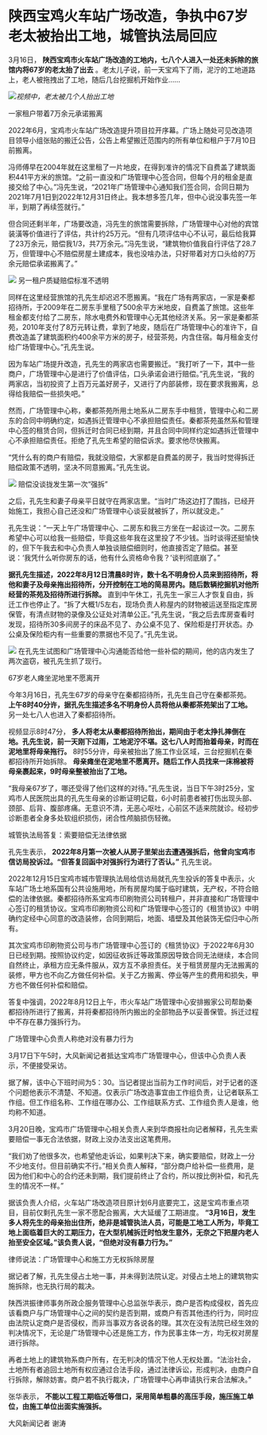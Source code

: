 # 陕西宝鸡火车站广场改造，争执中67岁老太被抬出工地，城管执法局回应

3月16日， **陕西宝鸡市火车站广场改造的工地内，七八个人进入一处还未拆除的旅馆内将67岁的老太抬了出去**
。老太儿子说，前一天宝鸡下了雨，泥泞的工地道路上，老人被拖拽出了工地，随后几台挖掘机开始作业……

![](https://inews.gtimg.com/news_bt/Oa1jzaXFXprf51K2DCoL369KGYW742AYjQxtpkSXeAXR0AA/1000)_视频中，老太被几个人抬出工地_

一家租户带着7万余元承诺搬离

2022年6月，宝鸡市火车站广场改造提升项目拉开序幕。广场上随处可见改造项目领导小组张贴的搬迁公告，公告上希望搬迁范围内的所有单位和租户于7月10日前搬离。

冯师傅早在2004年就在这里租了一片地皮，在得到准许的情况下自费盖了建筑面积441平方米的旅馆。“之前一直没和广场管理中心签合同，但每个月的租金是直接交给了中心。”冯先生说，“2021年广场管理中心通知我们签合同，合同日期为2021年7月1日到2022年12月31日终止。我本想多签几年，但中心说没事先签一年半，到期了再续签就行。”

但合同还剩半年，广场要改造，冯先生的旅馆需要拆除，广场管理中心对他的宾馆装潢等价值进行了评估，共计约25万元。“但有几项评估中心不认可，最后给我算了23万余元，赔偿我1/3，共7万余元。”冯先生说，“建筑物价值我自行评估了28.7万，但管理中心不赔偿房屋土建成本，我也没啥办法，只好带着对方口头给的7万余元赔偿承诺搬离了。”

![](https://inews.gtimg.com/news_bt/OIvXPazm9GP6v9v5bK5R_7rp1XojF4SEJ5xtNv5lwMSIgAA/1000)
另一租户质疑赔偿标准不透明

同样在这里经营旅馆的孔先生却迟迟不愿搬离。“我在广场有两家店，一家是秦都招待所，于2009年在二房东手里租了500余平方米地皮，自费盖了旅馆。这些年租金都支付给了二房东，除水电费外和管理中心无其他经济关系。另一家是秦都茶苑，2010年支付了8万元转让费，拿到了地皮，随后在广场管理中心的准许下，自费改造盖了建筑面积约400余平方米的房子，经营茶苑，内含住宿。每月租金支付给广场管理中心。”孔先生说。

因为车站广场提升改造，孔先生的两家店也需要搬迁。“我打听了一下，其中一些商户，广场管理中心是进行了价值评估，口头承诺会进行赔偿。”孔先生说，“我的两家店，当初投资了上百万元盖好房子，又进行了内部装修，现在要求我搬离，总得给我赔偿一些损失吧。”

然而，广场管理中心称，秦都茶苑所用土地系从二房东手中租赁，管理中心和二房东的合同中明确约定，如遇拆迁管理中心不承担赔偿责任。秦都茶苑虽然系和管理中心签的租赁合同，但拆迁时合同已经到期，并且合同中同样约定如遇拆迁管理中心不承担赔偿责任。拒绝了孔先生希望的赔偿诉求。要求他尽快搬离。

“凭什么有的商户有赔偿，我就没赔偿，大家都是自费盖的房子，我当时觉得拆迁赔偿政策不透明，坚决不同意搬离。”孔先生说。

![](https://inews.gtimg.com/news_bt/OOnT2k5GvXQviPO9NxqbnUIf-PhNzADfyn25QOMxQJ1LoAA/1000)
赔偿没谈拢发生第一次“强拆”

之后，孔先生和妻子母亲平日就守在两家店里。“当时广场这边打了围挡，已经开始施工，我担心自己还没和广场管理中心谈妥就被拆了，所以就没走。”

孔先生说：“一天上午广场管理中心、二房东和我三方坐在一起谈过一次。二房东希望中心可以给我一些赔偿，毕竟这些年我在这里投了不少钱。当时谈得还挺愉快的，但下午我去和中心负责人单独谈赔偿细则时，他直接否定了赔偿。甚至说：‘我凭什么听你房东的话，他有什么资格命令我？’谈判彻底崩了。”

**据孔先生描述，2022年8月12日清晨8时许，数十名不明身份人员来到招待所，将他和妻子及母亲拖出招待所，分开控制在工地的简易房内。随后数辆挖掘机对他所经营的茶苑及招待所进行拆除。**
直到中午休工，孔先生一家三人才恢复自由，拆迁工作也停止了。“拆了大概1/5左右，现场负责人称屋内的财物被运送至指定库房保管，有清点财物的录像及公证处对清单公正。”孔先生说，“我之后去库房查看时发现，招待所30多间房子的床品不见了、办公桌不见了、保险柜是打开状态。办公桌及保险柜内有一些重要的票据也不见了。”孔先生说。

![](https://inews.gtimg.com/news_bt/O1B1Ou5JJvUInAJYp9aWqDtIz5Ga-jcT7XbfsiT3d91fEAA/1000)
在孔先生试图和广场管理中心沟通能否给他一些补偿的期间，他的店内发生了两次盗窃，被孔先生抓了现行。

67岁老人瘫坐泥地里不愿离开

今年3月16日，孔先生67岁的母亲守在秦都招待所，孔先生自己守在秦都茶苑。 **上午8时40分许，据孔先生描述多名不明身份人员将他从秦都茶苑架出了工地。**
另一处七八人也进入了秦都招待所。

视频显示8时47分，
**多人将老太从秦都招待所抬出，期间由于老太挣扎摔倒在地。孔先生说，前一天刚下过雨，工地泥泞不堪。这七八人时而抬着母亲，时而在泥地里将母亲拖行。**
8时55分许，母亲被抬出了施工作业区域，三台挖掘机在秦都招待所开始拆除。
**母亲瘫坐在泥地里不愿离开。随后工作人员找来一床棉被将母亲裹起来，9时母亲整被抬出了工地。**

“我母亲67岁了，哪还受得了他们这样的对待。”孔先生说，当日下午3时25分，宝鸡市人民医院出具的孔先生母亲的诊断证明记载，6小时前患者被打伤出现头部、颈部、后背、腹部疼痛。无意识不清，无恶心呕吐，心前区不适来院就诊。经初步诊断患者全身多处软组织损伤，闭合性颅脑损伤轻微。

城管执法局答复：索要赔偿无法律依据

孔先生表示， **2022年8月第一次被人从房子里架出去遭遇强拆后，他曾向宝鸡市信访局投诉过。“但答复回函中对强拆行为进行了否认。”** 孔先生说。

2022年12月15日宝鸡市城市管理执法局给信访局就孔先生投诉的答复中表示，火车站广场土地系国有公共设施用地，所有房屋均属于临时建筑，无产权，不符合赔偿的法律依据。秦都招待所系宝鸡市印刷物资公司转租户，并非直接和广场管理中心签订的租赁协议。宝鸡市印刷物资公司和广场管理中心签订的《租赁协议》中明确约定经中心同意的改造装修，合同到期后，地面、墙壁及其他装饰无偿归中心所有。

其次宝鸡市印刷物资公司与市广场管理中心签订的《租赁协议》于2022年6月30日已经到期。按照协议约定，如因征收拆迁等政策原因导致合同无法继续，本合同自然终止，承租方应无条件服从，双方互不承担责任。关于租赁房屋内无法搬离的装修，甲方也不向乙方做任何补偿。关于乙方搬离、停业等产生的费用和损失，甲方也不做任何补偿和赔偿。

答复中强调，2022年8月12日上午，市火车站广场管理中心安排搬家公司帮助秦都招待所进行了搬离，并将秦都招待所内搬出的全部物品予以妥善保管。拆迁过程中不存在暴力强拆行为。

广场管理中心负责人称绝对没有暴力行为

3月17日下午5时，大风新闻记者抵达宝鸡市广场管理中心，但该中心负责人表示，不便接受采访。

据了解，该中心下班时间为5：30。当记者提出当前为工作时间后，对于记者的逐个问题他表示不清楚、不知道。仅表示广场改造事宜由工作组负责，让记者联系工作组。但工作组名称、工作组在哪办公、工作组联系方式、工作组负责人是谁，他均称不知道。

3月20日晚，宝鸡市广场管理中心相关负责人来到华商报社向记者解释，孔先生索要赔偿一事无合法依据，财政上没办法支出这笔费用。

“我们劝了他很多次，也希望他走诉讼，如果判决下来，确实要赔偿，财政上一分不少地支付。但目前确实不行。”相关负责人解释，“部分商户给补偿一些费用，是因为他们和中心的合约还未到期，我们提前终止了合约，所以按比例补偿，和孔先生的情况不一样。”

据该负责人介绍，火车站广场改造项目原计划6月底要完工，这是宝鸡市重点项目，目前仅剩孔先生一家不愿配合搬离，大大延缓了工期进度。
**“3月16日，发生多人将先生的母亲抬出住所，绝非是城管执法人员，可能是工地工人所为，毕竟工地上面临着巨大的工期压力，在大型机械拆迁时怕发生意外，无奈之下把屋内老人抬至安全区域。”该负责人说，“但绝对没有暴力行为。”**

律师说法：广场管理中心和施工方无权拆除房屋

据记者了解，孔先生侵占土地一事，并未得到法院认定。对侵占土地上的建筑物实施拆除，也无执行局的裁决。

陕西洪振律师事务所政企服务管理中心总监张华表示，商户是否构成侵权，首先应该看商户与广场管理中心之间的契约是否到期，或商户有否其他违约行为，同时应由法院认定商户是否侵权，而非当事双方各说各的理。其次在没有法院已经生效的判决情况下，无论是广场管理中心还是施工方，作为民事主体一方，均无权对房屋进行拆除。

再者土地上的建筑物系商户所有，在无判决的情况下他人无权处置。“法治社会，土地所有者追回土地所有权应通过合法手段，通过法律诉讼，形成判决，由商户自行拆除，解除妨害。商户若不执行裁决，广场管理中心再申请执行来合法解决。”

张华表示， **不能以工程工期临近等借口，采用简单粗暴的高压手段，施压施工单位，由施工单位出面实施强拆。**

大风新闻记者 谢涛

